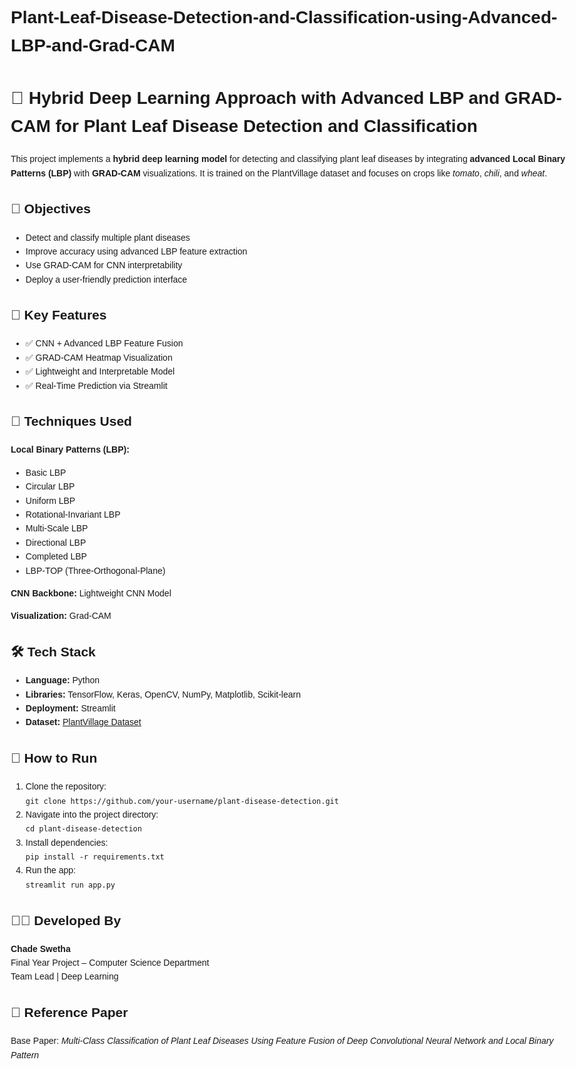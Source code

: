 # Plant-Leaf-Disease-Detection-and-Classification-using-Advanced-LBP-and-Grad-CAM
<!DOCTYPE html>
<html lang="en">
<head>
  <meta charset="UTF-8">
  <title>Plant Leaf Disease Detection</title>
</head>
<body style="font-family: Arial, sans-serif; line-height: 1.6; max-width: 900px; margin: auto; padding: 20px;">

  <h1>🌿 Hybrid Deep Learning Approach with Advanced LBP and GRAD-CAM for Plant Leaf Disease Detection and Classification</h1>

  <p>This project implements a <strong>hybrid deep learning model</strong> for detecting and classifying plant leaf diseases by integrating <strong>advanced Local Binary Patterns (LBP)</strong> with <strong>GRAD-CAM</strong> visualizations. It is trained on the PlantVillage dataset and focuses on crops like <em>tomato</em>, <em>chili</em>, and <em>wheat</em>.</p>

  <h2>📌 Objectives</h2>
  <ul>
    <li>Detect and classify multiple plant diseases</li>
    <li>Improve accuracy using advanced LBP feature extraction</li>
    <li>Use GRAD-CAM for CNN interpretability</li>
    <li>Deploy a user-friendly prediction interface</li>
  </ul>

  <h2>🧠 Key Features</h2>
  <ul>
    <li>✅ CNN + Advanced LBP Feature Fusion</li>
    <li>✅ GRAD-CAM Heatmap Visualization</li>
    <li>✅ Lightweight and Interpretable Model</li>
    <li>✅ Real-Time Prediction via Streamlit</li>
  </ul>

  <h2>🧩 Techniques Used</h2>
  <p><strong>Local Binary Patterns (LBP):</strong></p>
  <ul>
    <li>Basic LBP</li>
    <li>Circular LBP</li>
    <li>Uniform LBP</li>
    <li>Rotational-Invariant LBP</li>
    <li>Multi-Scale LBP</li>
    <li>Directional LBP</li>
    <li>Completed LBP</li>
    <li>LBP-TOP (Three-Orthogonal-Plane)</li>
  </ul>
  <p><strong>CNN Backbone:</strong> Lightweight CNN Model</p>
  <p><strong>Visualization:</strong> Grad-CAM</p>

  <h2>🛠️ Tech Stack</h2>
  <ul>
    <li><strong>Language:</strong> Python</li>
    <li><strong>Libraries:</strong> TensorFlow, Keras, OpenCV, NumPy, Matplotlib, Scikit-learn</li>
    <li><strong>Deployment:</strong> Streamlit</li>
    <li><strong>Dataset:</strong> <a href="https://www.kaggle.com/datasets/emmarex/plantdisease" target="_blank">PlantVillage Dataset</a></li>
  </ul>

  <h2>🚀 How to Run</h2>
  <ol>
    <li>Clone the repository:<br>
    <code>git clone https://github.com/your-username/plant-disease-detection.git</code></li>
    <li>Navigate into the project directory:<br>
    <code>cd plant-disease-detection</code></li>
    <li>Install dependencies:<br>
    <code>pip install -r requirements.txt</code></li>
    <li>Run the app:<br>
    <code>streamlit run app.py</code></li>
  </ol>
  
  <h2>👩‍💻 Developed By</h2>
  <p><strong>Chade Swetha</strong><br>
  Final Year Project – Computer Science Department<br>
  Team Lead | Deep Learning </p>

  <h2>📜 Reference Paper</h2>
  <p>Base Paper: <em>Multi-Class Classification of Plant Leaf Diseases Using Feature Fusion of Deep Convolutional Neural Network and Local Binary Pattern</em></p>

  

</body>
</html>
